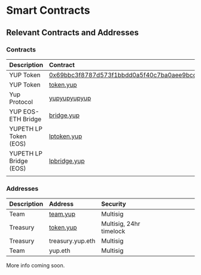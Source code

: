 # Smart Contracts

## Relevant Contracts and Addresses

### Contracts

| Description | Contract | Chain | Security |  |  |  |
| :--- | :--- | :--- | :--- | :--- | :--- | :--- |
| YUP Token | [0x69bbc3f8787d573f1bbdd0a5f40c7ba0aee9bcc9](https://etherscan.io/token/0x69bbc3f8787d573f1bbdd0a5f40c7ba0aee9bcc9) | Ethereum | Pending |  |  |  |
| YUP Token | [token.yup](https://bloks.io/tokens/YUP-eos-token.yup) | EOS | Multisig |  |  |  |
| Yup Protocol | [yupyupyupyup](https://bloks.io/account/yupyupyupyup) | DSPs | SC |  |  |  |
| YUP EOS-ETH Bridge | [bridge.yup](https://bloks.io/account/bridge.yup) | EOS | DSPs |  |  |  |
| YUPETH LP Token  \(EOS\) | [lptoken.yup](https://bloks.io/accounts/lptoken.yup) | EOS | Pending |  |  |  |
| YUPETH LP Bridge \(EOS\) | [lpbridge.yup](https://bloks.io/accounts/lpbridge.yup) | EOS | Pending |  |  |  |
|  |  |  |  |  |  |  |

### Addresses

| Description | Address | Security |  |  |  |  |  |
| :--- | :--- | :--- | :--- | :--- | :--- | :--- | :--- |
| Team | [team.yup](https://bloks.io/accounts/team.yup) | Multisig |  |  |  |  |  |
| Treasury | [token.yup](https://bloks.io/accounts/treasury.yup) | Multisig,  24hr timelock |  |  |  |  |  |
| Treasury | treasury.yup.eth | Multisig |  |  |  |  |  |
| Team | yup.eth | Multisig |  |  |  |  |  |



More info coming soon.

